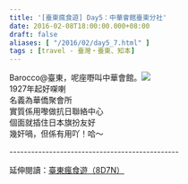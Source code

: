 ```yaml
---
title: '[臺東瘋食遊] Day5：中華會館臺東分社'
date: 2016-02-08T18:00:00.000+08:00
draft: false
aliases: [ "/2016/02/day5_7.html" ]
tags : [travel - 臺灣・臺東、知本]
---
```


Barocco@臺東，呢座嘢叫中華會館。[![](https://c2.staticflickr.com/6/5624/30098788893_ec98151c70_z.jpg)](https://c2.staticflickr.com/6/5624/30098788893_ec98151c70_z.jpg)  
1927年起好㗎喇  
名義為華僑聚會所  
實質係用嚟做抗日聯絡中心  
個面就插住日本旗扮友好  
幾奸喎，但係有用吖！哈～  
  
\-----------------------------------------------  
  
延伸閱讀：[臺東瘋食遊（8D7N）](http://www.hidie.net/2016/03/8d7n.html)